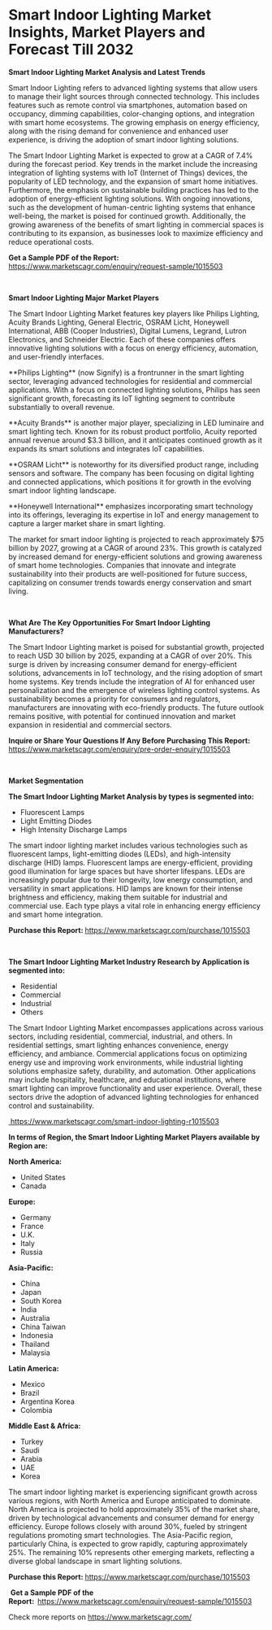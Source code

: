 <p><h1>Smart Indoor Lighting Market Insights, Market Players and Forecast Till 2032</h1></p><p><strong>Smart Indoor Lighting Market Analysis and Latest Trends</strong></p>
<p><p>Smart Indoor Lighting refers to advanced lighting systems that allow users to manage their light sources through connected technology. This includes features such as remote control via smartphones, automation based on occupancy, dimming capabilities, color-changing options, and integration with smart home ecosystems. The growing emphasis on energy efficiency, along with the rising demand for convenience and enhanced user experience, is driving the adoption of smart indoor lighting solutions.</p><p>The Smart Indoor Lighting Market is expected to grow at a CAGR of 7.4% during the forecast period. Key trends in the market include the increasing integration of lighting systems with IoT (Internet of Things) devices, the popularity of LED technology, and the expansion of smart home initiatives. Furthermore, the emphasis on sustainable building practices has led to the adoption of energy-efficient lighting solutions. With ongoing innovations, such as the development of human-centric lighting systems that enhance well-being, the market is poised for continued growth. Additionally, the growing awareness of the benefits of smart lighting in commercial spaces is contributing to its expansion, as businesses look to maximize efficiency and reduce operational costs.</p></p>
<p><strong>Get a Sample PDF of the Report:&nbsp;</strong> <a href="https://www.marketscagr.com/enquiry/request-sample/1015503?utm_campaign=3039&utm_medium=2&utm_source=Github&utm_content=ia&utm_term=04042025&utm_id=smart-indoor-lighting">https://www.marketscagr.com/enquiry/request-sample/1015503</a></p>
<p>&nbsp;</p>
<p><strong>Smart Indoor Lighting Major Market Players</strong></p>
<p><p>The Smart Indoor Lighting Market features key players like Philips Lighting, Acuity Brands Lighting, General Electric, OSRAM Licht, Honeywell International, ABB (Cooper Industries), Digital Lumens, Legrand, Lutron Electronics, and Schneider Electric. Each of these companies offers innovative lighting solutions with a focus on energy efficiency, automation, and user-friendly interfaces.</p><p>**Philips Lighting** (now Signify) is a frontrunner in the smart lighting sector, leveraging advanced technologies for residential and commercial applications. With a focus on connected lighting solutions, Philips has seen significant growth, forecasting its IoT lighting segment to contribute substantially to overall revenue.</p><p>**Acuity Brands** is another major player, specializing in LED luminaire and smart lighting tech. Known for its robust product portfolio, Acuity reported annual revenue around $3.3 billion, and it anticipates continued growth as it expands its smart solutions and integrates IoT capabilities.</p><p>**OSRAM Licht** is noteworthy for its diversified product range, including sensors and software. The company has been focusing on digital lighting and connected applications, which positions it for growth in the evolving smart indoor lighting landscape.</p><p>**Honeywell International** emphasizes incorporating smart technology into its offerings, leveraging its expertise in IoT and energy management to capture a larger market share in smart lighting.</p><p>The market for smart indoor lighting is projected to reach approximately $75 billion by 2027, growing at a CAGR of around 23%. This growth is catalyzed by increased demand for energy-efficient solutions and growing awareness of smart home technologies. Companies that innovate and integrate sustainability into their products are well-positioned for future success, capitalizing on consumer trends towards energy conservation and smart living.</p></p>
<p>&nbsp;</p>
<p><strong>What Are The Key Opportunities For Smart Indoor Lighting Manufacturers?</strong></p>
<p><p>The Smart Indoor Lighting market is poised for substantial growth, projected to reach USD 30 billion by 2025, expanding at a CAGR of over 20%. This surge is driven by increasing consumer demand for energy-efficient solutions, advancements in IoT technology, and the rising adoption of smart home systems. Key trends include the integration of AI for enhanced user personalization and the emergence of wireless lighting control systems. As sustainability becomes a priority for consumers and regulators, manufacturers are innovating with eco-friendly products. The future outlook remains positive, with potential for continued innovation and market expansion in residential and commercial sectors.</p></p>
<p><strong>Inquire or Share Your Questions If Any Before Purchasing This Report:</strong> <a href="https://www.marketscagr.com/enquiry/pre-order-enquiry/1015503?utm_campaign=3039&utm_medium=2&utm_source=Github&utm_content=ia&utm_term=04042025&utm_id=smart-indoor-lighting">https://www.marketscagr.com/enquiry/pre-order-enquiry/1015503</a></p>
<p>&nbsp;</p>
<p><strong>Market Segmentation</strong></p>
<p><strong>The Smart Indoor Lighting Market Analysis by types is segmented into:</strong></p>
<p><ul><li>Fluorescent Lamps</li><li>Light Emitting Diodes</li><li>High Intensity Discharge Lamps</li></ul></p>
<p><p>The smart indoor lighting market includes various technologies such as fluorescent lamps, light-emitting diodes (LEDs), and high-intensity discharge (HID) lamps. Fluorescent lamps are energy-efficient, providing good illumination for large spaces but have shorter lifespans. LEDs are increasingly popular due to their longevity, low energy consumption, and versatility in smart applications. HID lamps are known for their intense brightness and efficiency, making them suitable for industrial and commercial use. Each type plays a vital role in enhancing energy efficiency and smart home integration.</p></p>
<p><strong>Purchase this Report:&nbsp;</strong><a href="https://www.marketscagr.com/purchase/1015503?utm_campaign=3039&utm_medium=2&utm_source=Github&utm_content=ia&utm_term=04042025&utm_id=smart-indoor-lighting">https://www.marketscagr.com/purchase/1015503</a></p>
<p>&nbsp;</p>
<p><strong>The Smart Indoor Lighting Market Industry Research by Application is segmented into:</strong></p>
<p><ul><li>Residential</li><li>Commercial</li><li>Industrial</li><li>Others</li></ul></p>
<p><p>The Smart Indoor Lighting Market encompasses applications across various sectors, including residential, commercial, industrial, and others. In residential settings, smart lighting enhances convenience, energy efficiency, and ambiance. Commercial applications focus on optimizing energy use and improving work environments, while industrial lighting solutions emphasize safety, durability, and automation. Other applications may include hospitality, healthcare, and educational institutions, where smart lighting can improve functionality and user experience. Overall, these sectors drive the adoption of advanced lighting technologies for enhanced control and sustainability.</p></p>
<p><a href="https://www.marketscagr.com/smart-indoor-lighting-r1015503?utm_campaign=3039&utm_medium=2&utm_source=Github&utm_content=ia&utm_term=04042025&utm_id=smart-indoor-lighting">&nbsp;https://www.marketscagr.com/smart-indoor-lighting-r1015503</a></p>
<p><strong>In terms of Region, the Smart Indoor Lighting Market Players available by Region are:</strong></p>
<p>
    <p> <strong> North America: </strong>
        <ul>
            <li>United States</li>
            <li>Canada</li>
        </ul>
        </p> 
    <p> <strong> Europe: </strong>
        <ul>
            <li>Germany</li>
            <li>France</li>
            <li>U.K.</li>
            <li>Italy</li>
            <li>Russia</li>
        </ul>
        </p> 
    <p> <strong> Asia-Pacific: </strong>
        <ul>
            <li>China</li>
            <li>Japan</li>
            <li>South Korea</li>
            <li>India</li>
            <li>Australia</li>
            <li>China Taiwan</li>
            <li>Indonesia</li>
            <li>Thailand</li>
            <li>Malaysia</li>
        </ul>
        </p> 
    <p> <strong> Latin America: </strong>
        <ul>
            <li>Mexico</li>
            <li>Brazil</li>
            <li>Argentina Korea</li>
            <li>Colombia</li>
        </ul>
        </p> 
    <p> <strong> Middle East & Africa: </strong>
        <ul>
            <li>Turkey</li>
            <li>Saudi</li>
            <li>Arabia</li>
            <li>UAE</li>
            <li>Korea</li>
        </ul>
    </p>
    </p>
<p><p>The smart indoor lighting market is experiencing significant growth across various regions, with North America and Europe anticipated to dominate. North America is projected to hold approximately 35% of the market share, driven by technological advancements and consumer demand for energy efficiency. Europe follows closely with around 30%, fueled by stringent regulations promoting smart technologies. The Asia-Pacific region, particularly China, is expected to grow rapidly, capturing approximately 25%. The remaining 10% represents other emerging markets, reflecting a diverse global landscape in smart lighting solutions.</p></p>
<p><strong>Purchase this Report: </strong><a href="https://www.marketscagr.com/purchase/1015503?utm_campaign=3039&utm_medium=2&utm_source=Github&utm_content=ia&utm_term=04042025&utm_id=smart-indoor-lighting">https://www.marketscagr.com/purchase/1015503</a></p>
<p>&nbsp;<strong>Get a Sample PDF of the Report:&nbsp;&nbsp;</strong><a href="https://www.marketscagr.com/enquiry/request-sample/1015503?utm_campaign=3039&utm_medium=2&utm_source=Github&utm_content=ia&utm_term=04042025&utm_id=smart-indoor-lighting">https://www.marketscagr.com/enquiry/request-sample/1015503</a></p>
<p><strong></strong></p>
<p>Check more reports on <a href="https://www.marketscagr.com/?utm_campaign=3039&utm_medium=2&utm_source=Github&utm_content=ia&utm_term=04042025&utm_id=smart-indoor-lighting">https://www.marketscagr.com/</a></p>